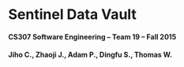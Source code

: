 # Sentinel Data Vault

#### CS307 Software Engineering – Team 19 – Fall 2015
#### Jiho C., Zhaoji J., Adam P., Dingfu S., Thomas W.
